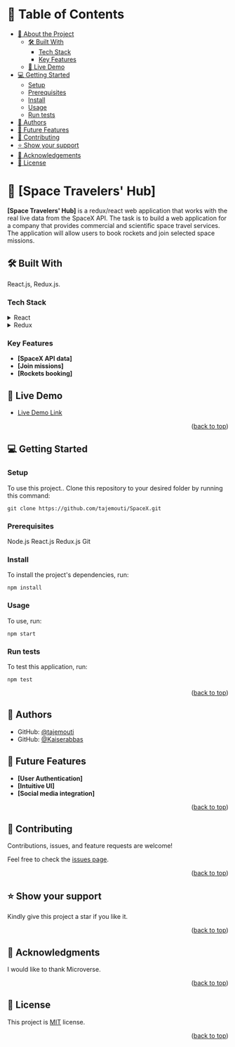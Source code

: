 <a name="readme-top"></a>

# 📗 Table of Contents

- [📖 About the Project](#about-project)
  - [🛠 Built With](#built-with)
    - [Tech Stack](#tech-stack)
    - [Key Features](#key-features)
  - [🚀 Live Demo](#live-demo)
- [💻 Getting Started](#getting-started)
  - [Setup](#setup)
  - [Prerequisites](#prerequisites)
  - [Install](#install)
  - [Usage](#usage)
  - [Run tests](#run-tests)
- [👥 Authors](#authors)
- [🔭 Future Features](#future-features)
- [🤝 Contributing](#contributing)
- [⭐️ Show your support](#support)
- [🙏 Acknowledgements](#acknowledgements)
- [📝 License](#license)

# 📖 [Space Travelers' Hub] <a name="about-project"></a>

**[Space Travelers' Hub]** is a redux/react web application that works with the real live data from the SpaceX API. The task is to build a web application for a company that provides commercial and scientific space travel services. The application will allow users to book rockets and join selected space missions.

## 🛠 Built With <a name="built-with"></a>
React.js, Redux.js.

### Tech Stack <a name="tech-stack"></a>

<details>
  <summary>React</summary>
</details>

<details>
  <summary>Redux</summary>
</details>

### Key Features <a name="key-features"></a>

- **[SpaceX API data]**
- **[Join missions]**
- **[Rockets booking]**

## 🚀 Live Demo <a name="live-demo"></a>

- [Live Demo Link](https://steady-halva-c6ed0d.netlify.app/)

<p align="right">(<a href="#readme-top">back to top</a>)</p>

## 💻 Getting Started <a name="getting-started"></a>

### Setup <a name="setup"></a>

To use this project.. Clone this repository to your desired folder by running this command:

```
git clone https://github.com/tajemouti/SpaceX.git
```

### Prerequisites <a name="prerequisites"></a>

  Node.js
  React.js
  Redux.js
  Git

### Install <a name="install"></a>

To install the project's dependencies, run:

```
npm install
```

### Usage <a name="usage"></a>

To use, run:

```
npm start
```

### Run tests <a name="run-tests"></a>

To test this application, run:

```
npm test
```

<p align="right">(<a href="#readme-top">back to top</a>)</p>

## 👥 Authors <a name="authors"></a>

- GitHub: [@tajemouti](https://github.com/tajemouti)
- GitHub: [@Kaiserabbas](https://github.com/Kaiserabbas)

## 🔭 Future Features <a name="future-features"></a>

- **[User Authentication]**
- **[Intuitive UI]**
- **[Social media integration]**

<p align="right">(<a href="#readme-top">back to top</a>)</p>

## 🤝 Contributing <a name="contributing"></a>

Contributions, issues, and feature requests are welcome!

Feel free to check the [issues page](../../issues/).

<p align="right">(<a href="#readme-top">back to top</a>)</p>

## ⭐️ Show your support <a name="support"></a>

Kindly give this project a star if you like it.

<p align="right">(<a href="#readme-top">back to top</a>)</p>

## 🙏 Acknowledgments <a name="acknowledgements"></a>

I would like to thank Microverse.

<p align="right">(<a href="#readme-top">back to top</a>)</p>

## 📝 License <a name="license"></a>

This project is [MIT](/LICENSE) license.

<p align="right">(<a href="#readme-top">back to top</a>)</p>
